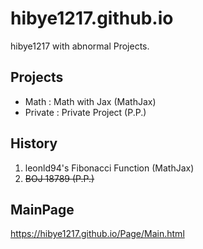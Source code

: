 # hibye1217.github.io
hibye1217 with abnormal Projects.

## Projects
- Math : Math with Jax (MathJax)
- Private : Private Project (P.P.)

## History
1. leonld94's Fibonacci Function (MathJax)
2. ~~BOJ 18789 (P.P.)~~

## MainPage
<https://hibye1217.github.io/Page/Main.html>